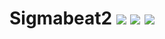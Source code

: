 <h1>Sigmabeat2
<a href="https://github.com/ryoga-exe/Sigmabeat2/blob/main/LICENSE"><img src="https://img.shields.io/github/license/ryoga-exe/Sigmabeat2"/></a>
<a href="https://github.com/ryoga-exe/Sigmabeat2/issues"><img src="https://img.shields.io/github/issues/ryoga-exe/Sigmabeat2"/></a>
<a href="https://github.com/ryoga-exe/Sigmabeat2/"><img src="https://img.shields.io/github/languages/top/ryoga-exe/Sigmabeat2"/></a>
</h1>